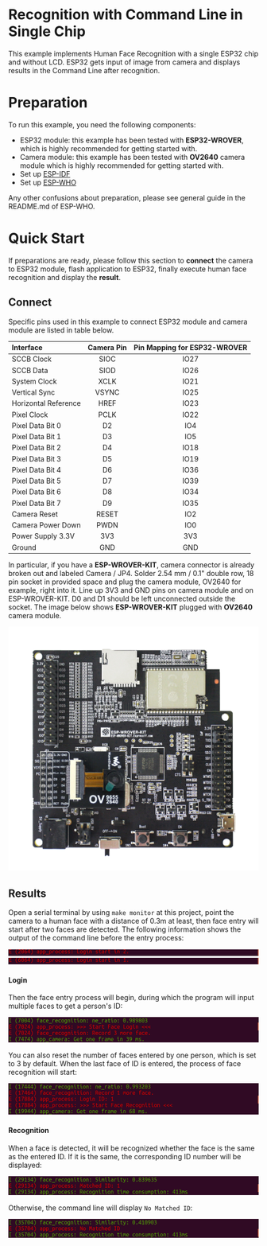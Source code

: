 # Recognition with Command Line in Single Chip

This example implements Human Face Recognition with a single ESP32 chip and without LCD. ESP32 gets input of image from camera and displays results in the Command Line after recognition.

# Preparation

To run this example, you need the following components:

* ESP32 module: this example has been tested with **ESP32-WROVER**, which is highly recommended for getting started with.
* Camera module: this example has been tested with **OV2640** camera module which is highly recommended for getting started with.
* Set up [ESP-IDF](https://github.com/espressif/esp-idf)
* Set up [ESP-WHO](https://github.com/espressif/esp-who)

Any other confusions about preparation, please see general guide in the README.md of ESP-WHO.


# Quick Start

If preparations are ready, please follow this section to **connect** the camera to ESP32 module, flash application to ESP32, finally execute human face recognition and display the **result**.

## Connect
Specific pins used in this example to connect ESP32 module and camera module are listed in table below.

| Interface | Camera Pin | Pin Mapping for ESP32-WROVER |
| :--- | :---: | :---: |
| SCCB Clock | SIOC | IO27 |
| SCCB Data | SIOD | IO26 |
| System Clock | XCLK | IO21 |
| Vertical Sync | VSYNC | IO25 |
| Horizontal Reference | HREF | IO23 |
| Pixel Clock | PCLK | IO22 |
| Pixel Data Bit 0 | D2 | IO4 |
| Pixel Data Bit 1 | D3 | IO5 |
| Pixel Data Bit 2 | D4 | IO18 |
| Pixel Data Bit 3 | D5 | IO19 |
| Pixel Data Bit 4 | D6 | IO36 |
| Pixel Data Bit 5 | D7 | IO39 |
| Pixel Data Bit 6 | D8 | IO34 |
| Pixel Data Bit 7 | D9 | IO35 |
| Camera Reset | RESET | IO2 |
| Camera Power Down | PWDN | IO0 |
| Power Supply 3.3V | 3V3 | 3V3 |
| Ground | GND | GND |


In particular, if you have a **ESP-WROVER-KIT**, camera connector is already broken out and labeled Camera / JP4. Solder 2.54 mm / 0.1" double row, 18 pin socket in provided space and plug the camera module, OV2640 for example, right into it. Line up 3V3 and GND pins on camera module and on ESP-WROVER-KIT. D0 and D1 should be left unconnected outside the socket. The image below shows **ESP-WROVER-KIT** plugged with **OV2640** camera module.

![esp_wrover_kit_with_ov2640](../../../img/esp_wrover_kit_with_ov2640.png)  


## Results

Open a serial terminal by using `make monitor` at this project, point the camera to a human face with a distance of 0.3m at least, then face entry will start after two faces are detected. The following information shows the output of the command line before the entry process:

![login_delay2](../../../img/login_delay2.png)
![login_delay1](../../../img/login_delay1.png)

#### Login

Then the face entry process will begin, during which the program will input multiple faces to get a person's ID:

![start_login](../../../img/start_login.png)

You can also reset the number of faces entered by one person, which is set to 3 by default.
When the last face of ID is entered, the process of face recognition will start:

![start_recognition](../../../img/start_recognition.png)

#### Recognition

When a face is detected, it will be recognized whether the face is the same as the entered ID. If it is the same, the corresponding ID number will be displayed:

![recognition_matched](../../../img/matched.png)

Otherwise, the command line will display `No Matched ID`:

![recognition_no_matched](../../../img/no_matched.png)
